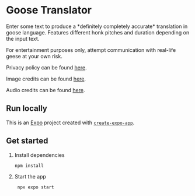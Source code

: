 # Goose Translator

Enter some text to produce a \*definitely completely accurate\* translation in goose language. Features different honk pitches and duration depending on the input text.


For entertainment purposes only, attempt communication with real-life geese at your own risk.


Privacy policy can be found [here](privacy-policy.md).

Image credits can be found [here](image-credits.md).

Audio credits can be found [here](sound-credits.md).


## Run locally

This is an [Expo](https://expo.dev) project created with [`create-expo-app`](https://www.npmjs.com/package/create-expo-app).

## Get started

1. Install dependencies

   ```bash
   npm install
   ```

2. Start the app

   ```bash
    npx expo start
   ```

